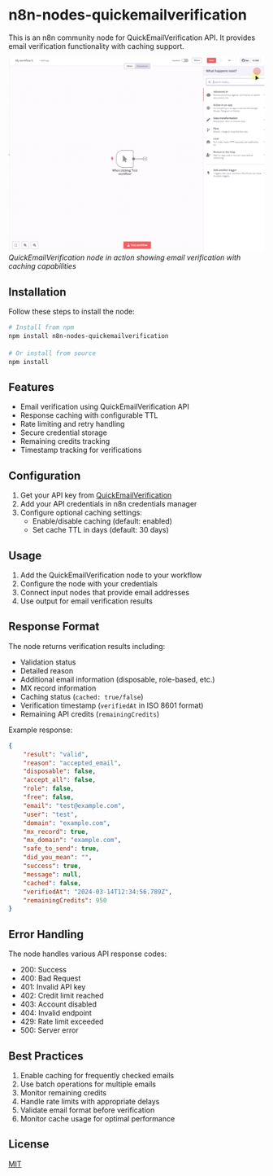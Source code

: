 # n8n-nodes-quickemailverification

This is an n8n community node for QuickEmailVerification API. It provides email verification functionality with caching support.

![QuickEmailVerification Node Overview](./overview.gif)
*QuickEmailVerification node in action showing email verification with caching capabilities*

## Installation

Follow these steps to install the node:

```bash
# Install from npm
npm install n8n-nodes-quickemailverification

# Or install from source
npm install
```

## Features

- Email verification using QuickEmailVerification API
- Response caching with configurable TTL
- Rate limiting and retry handling
- Secure credential storage
- Remaining credits tracking
- Timestamp tracking for verifications

## Configuration

1. Get your API key from [QuickEmailVerification](https://quickemailverification.com)
2. Add your API credentials in n8n credentials manager
3. Configure optional caching settings:
   - Enable/disable caching (default: enabled)
   - Set cache TTL in days (default: 30 days)

## Usage

1. Add the QuickEmailVerification node to your workflow
2. Configure the node with your credentials
3. Connect input nodes that provide email addresses
4. Use output for email verification results

## Response Format

The node returns verification results including:
- Validation status
- Detailed reason
- Additional email information (disposable, role-based, etc.)
- MX record information
- Caching status (`cached: true/false`)
- Verification timestamp (`verifiedAt` in ISO 8601 format)
- Remaining API credits (`remainingCredits`)

Example response:
```json
{
    "result": "valid",
    "reason": "accepted_email",
    "disposable": false,
    "accept_all": false,
    "role": false,
    "free": false,
    "email": "test@example.com",
    "user": "test",
    "domain": "example.com",
    "mx_record": true,
    "mx_domain": "example.com",
    "safe_to_send": true,
    "did_you_mean": "",
    "success": true,
    "message": null,
    "cached": false,
    "verifiedAt": "2024-03-14T12:34:56.789Z",
    "remainingCredits": 950
}
```

## Error Handling

The node handles various API response codes:
- 200: Success
- 400: Bad Request
- 401: Invalid API key
- 402: Credit limit reached
- 403: Account disabled
- 404: Invalid endpoint
- 429: Rate limit exceeded
- 500: Server error

## Best Practices

1. Enable caching for frequently checked emails
2. Use batch operations for multiple emails
3. Monitor remaining credits
4. Handle rate limits with appropriate delays
5. Validate email format before verification
6. Monitor cache usage for optimal performance

## License

[MIT](LICENSE) 
